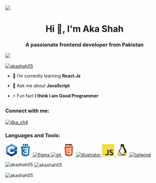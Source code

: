 <img src="https://cdnapisec.kaltura.com/p/2172211/thumbnail/entry_id/1_w9vg7mgq/def_height/500/def_width/1000/" />
<h1 align="center">Hi 👋, I'm Aka Shah</h1>
<h3 align="center">A passionate frontend developer from Pakistan</h3>
<img align="auto" src="https://media.tenor.com/cdgu_rxP5vwAAAAM/cat-hiss.gif"/>

<p align="left"> <a href="https://github.com/ryo-ma/github-profile-trophy"><img src="https://github-profile-trophy.vercel.app/?username=akashah05" alt="akashah05" /></a> </p>

- 🌱 I’m currently learning **React Js**

- 💬 Ask me about **JavaScript**

- ⚡ Fun fact **I think I am Good Programmer**

<h3 align="left">Connect with me:</h3>
<p align="left">
<a href="https://instagram.com/4ka_ch4" target="blank"><img align="center" src="https://raw.githubusercontent.com/rahuldkjain/github-profile-readme-generator/master/src/images/icons/Social/instagram.svg" alt="4ka_ch4" height="30" width="40" /></a>
</p>

<h3 align="left">Languages and Tools:</h3>
<p align="left"> <a href="https://www.w3schools.com/cpp/" target="_blank" rel="noreferrer"> <img src="https://raw.githubusercontent.com/devicons/devicon/master/icons/cplusplus/cplusplus-original.svg" alt="cplusplus" width="40" height="40"/> </a> <a href="https://www.w3schools.com/css/" target="_blank" rel="noreferrer"> <img src="https://raw.githubusercontent.com/devicons/devicon/master/icons/css3/css3-original-wordmark.svg" alt="css3" width="40" height="40"/> </a> <a href="https://www.figma.com/" target="_blank" rel="noreferrer"> <img src="https://www.vectorlogo.zone/logos/figma/figma-icon.svg" alt="figma" width="40" height="40"/> </a> <a href="https://git-scm.com/" target="_blank" rel="noreferrer"> <img src="https://www.vectorlogo.zone/logos/git-scm/git-scm-icon.svg" alt="git" width="40" height="40"/> </a> <a href="https://www.w3.org/html/" target="_blank" rel="noreferrer"> <img src="https://raw.githubusercontent.com/devicons/devicon/master/icons/html5/html5-original-wordmark.svg" alt="html5" width="40" height="40"/> </a> <a href="https://www.adobe.com/in/products/illustrator.html" target="_blank" rel="noreferrer"> <img src="https://www.vectorlogo.zone/logos/adobe_illustrator/adobe_illustrator-icon.svg" alt="illustrator" width="40" height="40"/> </a> <a href="https://developer.mozilla.org/en-US/docs/Web/JavaScript" target="_blank" rel="noreferrer"> <img src="https://raw.githubusercontent.com/devicons/devicon/master/icons/javascript/javascript-original.svg" alt="javascript" width="40" height="40"/> </a> <a href="https://www.linux.org/" target="_blank" rel="noreferrer"> <img src="https://raw.githubusercontent.com/devicons/devicon/master/icons/linux/linux-original.svg" alt="linux" width="40" height="40"/> </a> <a href="https://tailwindcss.com/" target="_blank" rel="noreferrer"> <img src="https://www.vectorlogo.zone/logos/tailwindcss/tailwindcss-icon.svg" alt="tailwind" width="40" height="40"/> </a> </p>

<p><img align="left" src="https://github-readme-stats.vercel.app/api/top-langs?username=akashah05&show_icons=true&locale=en&layout=compact" alt="akashah05" /></p>

<p>&nbsp;<img align="center" src="https://github-readme-stats.vercel.app/api?username=akashah05&show_icons=true&locale=en" alt="akashah05" /></p>

<p><img align="center" src="https://github-readme-streak-stats.herokuapp.com/?user=akashah05&" alt="akashah05" /></p>

